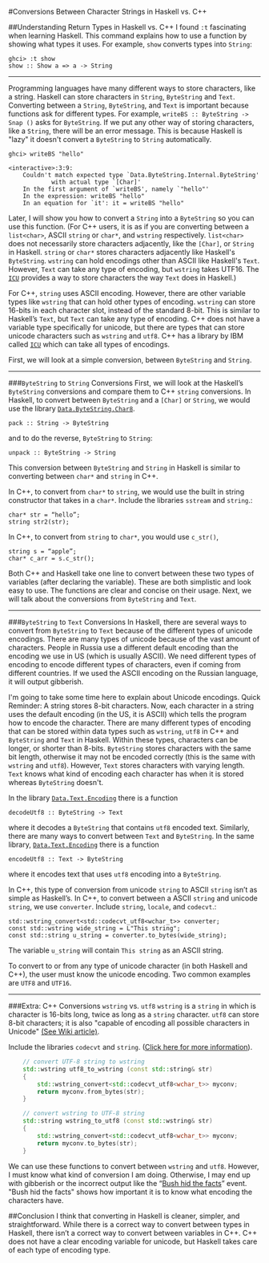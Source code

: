 #Conversions Between Character Strings in Haskell vs. C++

##Understanding Return Types in Haskell vs. C++
I found `:t` fascinating when learning Haskell. This command explains how to use a function by showing what types it uses.  For example, `show` converts types into `String`:

    ghci> :t show
    show :: Show a => a -> String
    
---
Programming languages have many different ways to store characters, like a string. Haskell can store characters in `String`, `ByteString` and `Text`. Converting between a `String`, `ByteString`, and `Text` is important because functions ask for different types. For example, `writeBS :: ByteString -> Snap ()` asks for `ByteString`. If we put any other way of storing characters, like a `String`, there will be an error message. This is because Haskell is "lazy" it doesn't convert a `ByteString` to `String` automatically.

    ghci> writeBS "hello"

    <interactive>:3:9:
        Couldn't match expected type `Data.ByteString.Internal.ByteString'
                with actual type `[Char]'
        In the first argument of `writeBS', namely `"hello"'
        In the expression: writeBS "hello"
        In an equation for `it': it = writeBS "hello"

Later, I will show you how to convert a `String` into a `ByteString` so you can use this function.
(For C++ users, it is as if you are converting between a `list<char>`, ASCII `string` or `char*`, and `wstring` respectively. `list<char>` does not necessarily store characters adjacently, like the `[Char]`, or `String` in Haskell. `string` or `char*` stores characters adjacently like Haskell's `ByteString`. `wstring` can hold encodings other than ASCII like Haskell's `Text`. However, `Text` can take any type of encoding, but `wstring` takes UTF16. The [`ICU`](http://site.icu-project.org/) provides a way to store characters the way `Text` does in Haskell.)

For C++, `string` uses ASCII encoding. However, there are other variable types like `wstring` that can hold other types of encoding. `wstring` can store 16-bits in each character slot, instead of the standard 8-bit. This is similar to Haskell’s `Text`, but `Text` can take any type of encoding.
C++ does not have a variable type specifically for unicode, but there are types that can store unicode characters such as `wstring` and `utf8`. C++ has a library by IBM called [`ICU`](http://site.icu-project.org/) which can take all types of encodings.

First, we will look at a simple conversion, between `ByteString` and `String`.

---
###`ByteString` to `String` Conversions
First, we will look at the Haskell’s `ByteString` conversions and compare them to C++ `string` conversions.
In Haskell, to convert between `ByteString` and a `[Char]` or `String`, we would use the library [`Data.ByteString.Char8`](https://hackage.haskell.org/package/bytestring-0.9.2.1/docs/Data-ByteString-Char8.html).

    pack :: String -> ByteString
and to do the reverse, `ByteString` to `String`:

    unpack :: ByteString -> String


This conversion between `ByteString` and `String` in Haskell is similar to converting between `char*` and `string` in C++.

In C++, to convert from `char*` to `string`, we would use the built in string constructor that takes in a `char*`. Include the libraries `sstream` and `string`.:

    char* str = “hello”;
    string str2(str);

In C++, to convert from `string` to `char*`, you would use `c_str()`,

    string s = “apple”;
    char* c_arr = s.c_str();

Both C++ and Haskell take one line to convert between these two types of variables (after declaring the variable). These are both simplistic and look easy to use. The functions are clear and concise on their usage. Next, we will talk about the conversions from `ByteString` and `Text`.

---
###`ByteString` to `Text` Conversions
In Haskell, there are several ways to convert from `ByteString` to `Text` because of the different types of unicode encodings. There are many types of unicode because of the vast amount of characters. People in Russia use a different default encoding than the encoding we use in US (which is usually ASCII). We need different types of encoding to encode different types of characters, even if coming from different countries. If we used the ASCII encoding on the Russian language, it will output gibberish.

I'm going to take some time here to explain about Unicode encodings.
Quick Reminder: A string stores 8-bit characters.
Now, each character in a string uses the default encoding (in the US, it is ASCII) which tells the program how to encode the character. There are many different types of encoding that can be stored within data types such as `wstring`, `utf8` in C++ and `ByteString` and `Text` in Haskell. Within these types, characters can be longer, or shorter than 8-bits. `ByteString` stores characters with the same bit length, otherwise it may not be encoded correctly (this is the same with `wstring` and `utf8`). However, `Text` stores characters with varying length. `Text` knows what kind of encoding each character has when it is stored whereas `ByteString` doesn't. 

In the library [`Data.Text.Encoding`](http://hackage.haskell.org/package/text-1.1.1.3/docs/Data-Text-Encoding.html) there is a function

    decodeUtf8 :: ByteString -> Text
where it decodes a `ByteString` that contains `utf8` encoded text.
Similarly, there are many ways to convert between `Text` and `ByteString`.
In the same library, [`Data.Text.Encoding`](http://hackage.haskell.org/package/text-1.1.1.3/docs/Data-Text-Encoding.html) there is a function

    encodeUtf8 :: Text -> ByteString
where it encodes text that uses `utf8` encoding into a `ByteString`.

In C++, this type of conversion from unicode `string` to ASCII `string` isn’t as simple as Haskell’s.
In C++, to convert between a ASCII `string` and unicode `string`, we use `converter`. Include `string`, `locale`, and `codecvt`.:

    std::wstring_convert<std::codecvt_utf8<wchar_t>> converter;
    const std::wstring wide_string = L"This string";
    const std::string u_string = converter.to_bytes(wide_string);

The variable `u_string` will contain `This string` as an ASCII string.

To convert to or from any type of unicode character (in both Haskell and C++), the user must know the unicode encoding. Two common examples are `UTF8` and `UTF16`.

---
###Extra: C++ Conversions `wstring` vs. `utf8`
`wstring` is a `string` in which is character is 16-bits long, twice as long as a `string` character. `utf8` can store 8-bit characters; it is also "capable of encoding all possible characters in Unicode" [(See Wiki article)](http://en.wikipedia.org/wiki/UTF-8).

Include the libraries `codecvt` and `string`.
([Click here for more information](http://stackoverflow.com/questions/4358870/convert-wstring-to-string-encoded-in-utf-8)).

```C++
    // convert UTF-8 string to wstring
    std::wstring utf8_to_wstring (const std::string& str)
    {
        std::wstring_convert<std::codecvt_utf8<wchar_t>> myconv;
        return myconv.from_bytes(str);
    }

    // convert wstring to UTF-8 string
    std::string wstring_to_utf8 (const std::wstring& str)
    {
        std::wstring_convert<std::codecvt_utf8<wchar_t>> myconv;
        return myconv.to_bytes(str);
    }
```


We can use these functions to convert between `wstring` and `utf8`.
However, I must know what kind of conversion I am doing. Otherwise, I may end up with gibberish or the incorrect output like the “[Bush hid the facts](http://en.wikipedia.org/wiki/Bush_hid_the_facts)” event. "Bush hid the facts" shows how important it is to know what encoding the characters have.

##Conclusion
I think that converting in Haskell is cleaner, simpler, and straightforward. While there is a correct way to convert between types in Haskell, there isn’t a correct way to convert between variables in C++. C++ does not have a clear encoding variable for unicode, but Haskell takes care of each type of encoding type.

